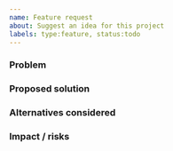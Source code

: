 ```yaml
---
name: Feature request
about: Suggest an idea for this project
labels: type:feature, status:todo
---
```

### Problem

### Proposed solution

### Alternatives considered

### Impact / risks
